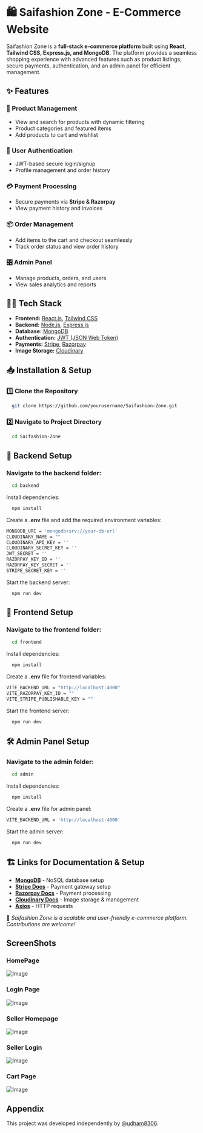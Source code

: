 # 🛍️ Saifashion Zone - E-Commerce Website

Saifashion Zone is a **full-stack e-commerce platform** built using **React, Tailwind CSS, Express.js, and MongoDB**. The platform provides a seamless shopping experience with advanced features such as product listings, secure payments, authentication, and an admin panel for efficient management.

<!-- ## Demo -->
<!-- [saifashionzone.com](https://saifashionzone.com) -->

## ✨ Features

### 🛒 Product Management
- View and search for products with dynamic filtering
- Product categories and featured items
- Add products to cart and wishlist

### 🔐 User Authentication
- JWT-based secure login/signup
- Profile management and order history

### 💳 Payment Processing
- Secure payments via **Stripe & Razorpay**
- View payment history and invoices

### 📦 Order Management
- Add items to the cart and checkout seamlessly
- Track order status and view order history

### 🎛️ Admin Panel
- Manage products, orders, and users
- View sales analytics and reports

## 👨‍💻 Tech Stack

- **Frontend:** [React.js](https://reactjs.org/), [Tailwind CSS](https://tailwindcss.com/)
- **Backend:** [Node.js](https://nodejs.org/en/), [Express.js](https://expressjs.com/)
- **Database:** [MongoDB](https://www.mongodb.com/)
- **Authentication:** [JWT (JSON Web Token)](https://jwt.io/)
- **Payments:** [Stripe](https://stripe.com/), [Razorpay](https://razorpay.com/)
- **Image Storage:** [Cloudinary](https://cloudinary.com/)

## 📥 Installation & Setup

### 1️⃣ Clone the Repository
```bash
  git clone https://github.com/yourusername/Saifashion-Zone.git
```

### 2️⃣ Navigate to Project Directory
```bash
  cd Saifashion-Zone
```

## 🚀 Backend Setup
### Navigate to the backend folder:
```bash
  cd backend
```
Install dependencies:
```bash
  npm install
```
Create a **.env** file and add the required environment variables:
```bash
MONGODB_URI = 'mongodb+srv://your-db-url'
CLOUDINARY_NAME = ""
CLOUDINARY_API_KEY = ''
CLOUDINARY_SECRET_KEY = ''
JWT_SECRET = ''
RAZORPAY_KEY_ID = ''
RAZORPAY_KEY_SECRET = ''
STRIPE_SECRET_KEY = ''
```
Start the backend server:
```bash
  npm run dev
```

## 🌟 Frontend Setup
### Navigate to the frontend folder:
```bash
  cd frontend
```
Install dependencies:
```bash
  npm install
```
Create a **.env** file for frontend variables:
```bash
VITE_BACKEND_URL = "http://localhost:4000"
VITE_RAZORPAY_KEY_ID = ""
VITE_STRIPE_PUBLISHABLE_KEY = ""
```
Start the frontend server:
```bash
  npm run dev
```

## 🛠️ Admin Panel Setup
### Navigate to the admin folder:
```bash
  cd admin
```
Install dependencies:
```bash
  npm install
```
Create a **.env** file for admin panel:
```bash
VITE_BACKEND_URL = 'http://localhost:4000'
```
Start the admin server:
```bash
  npm run dev
```

## 🏗️ Links for Documentation & Setup

- **[MongoDB](https://www.mongodb.com/)** - NoSQL database setup
- **[Stripe Docs](https://stripe.com/docs)** - Payment gateway setup
- **[Razorpay Docs](https://razorpay.com/docs/)** - Payment processing
- **[Cloudinary Docs](https://cloudinary.com/documentation)** - Image storage & management
- **[Axios](https://axios-http.com/docs/intro)** - HTTP requests

🚀 *Saifashion Zone is a scalable and user-friendly e-commerce platform. Contributions are welcome!*
## ScreenShots
### HomePage
![Image](https://github.com/user-attachments/assets/6ff33a92-8ddd-41fb-b70a-c21997b20d4b)
### Login Page
![Image](https://github.com/user-attachments/assets/f34dec8f-fd47-4e4b-bd6b-5e5988a1a21b)
### Seller Homepage
![Image](https://github.com/user-attachments/assets/683ca073-2a50-4205-b7af-593ebc733999)
### Seller Login
![Image](https://github.com/user-attachments/assets/092c91e7-7740-4fa9-aa05-98ffa6c7fd3d)
### Cart Page 
![Image](https://github.com/user-attachments/assets/796c903f-3de1-48fe-af7f-02dbe941aa39)
## Appendix

This project was developed independently by [@udham8306](https://www.github.com/udham8306).
